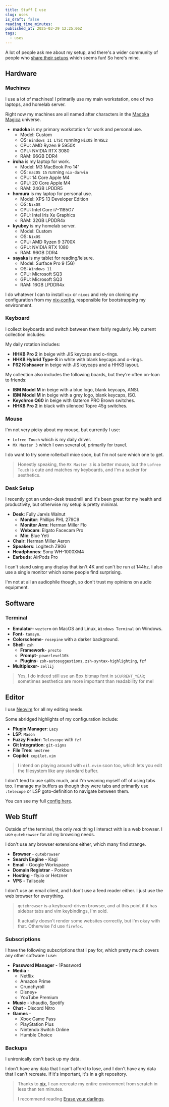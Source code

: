 ```yaml
---
title: Stuff I use
slug: uses
is_draft: false
reading_time_minutes:
published_at: 2025-03-29 12:25:06Z
tags:
  - uses
---
```


A lot of people ask me about my setup, and there's a wider community of people who [share their setups](https://uses.tech/) which seems fun! So here's mine.

## Hardware

### Machines

I use a lot of machines! I primarily use my main workstation, one of two laptops, and homelab server.

Right now my machines are all named after characters in the [Madoka Magica](https://en.wikipedia.org/wiki/Puella_Magi_Madoka_Magica) universe.

- **madoka** is my primary workstation for work and personal use.
    - Model: Custom
    - OS: `Windows 11 LTSC` running `NixOS` in `WSL2`
    - CPU: AMD Ryzen 9 5950X
    - GPU: NVIDIA RTX 3080
    - RAM: 96GB DDR4
- **iroha** is my laptop for work.
    - Model: M3 MacBook Pro 14"
    - OS: `macOS 15` running `nix-darwin`
    - CPU: 14 Core Apple M4
    - GPU: 20 Core Apple M4
    - RAM: 24GB LPDDR5
- **homura** is my laptop for personal use.
    - Model: XPS 13 Developer Edition
    - OS: `NixOS`
    - CPU: Intel Core i7-1185G7
    - GPU: Intel Iris Xe Graphics
    - RAM: 32GB LPDDR4x
- **kyubey** is my homelab server.
    - Model: Custom
    - OS: `NixOS`
    - CPU: AMD Ryzen 9 3700X
    - GPU: NVIDIA RTX 1080
    - RAM: 96GB DDR4
- **sayaka** is my tablet for reading/leisure.
    - Model: Surface Pro 9 (5G)
    - OS: `Windows 11`
    - CPU: Microsoft SQ3
    - GPU: Microsoft SQ3
    - RAM: 16GB LPDDR4x

I do whatever I can to install `nix` or `nixos` and rely on cloning my configuration from my [nix-config](https://github.com/vereis/nix-config), responsible for bootstrapping my environment.

### Keyboard

I collect keyboards and switch between them fairly regularly. My current collection includes:

My daily rotation includes:

- **HHKB Pro 2** in beige with JIS keycaps and o-rings.
- **HHKB Hybrid Type-S** in white with blank keycaps and o-rings.
- **F62 Kishsaver** in beige with JIS keycaps and a HHKB layout.

My collection also includes the following boards, but they're often on-loan to friends:

- **IBM Model M** in beige with a blue logo, blank keycaps, ANSI.
- **IBM Model M** in beige with a grey logo, blank keycaps, ISO.
- **Keychron Q60** in beige with Gateron PRO Brown switches.
- **HHKB Pro 2** in black with silenced Topre 45g switches.

### Mouse

I'm not very picky about my mouse, but currently I use:

- `Lofree Touch` which is my daily driver.
- `MX Master 3` which I own several of, primarily for travel.

I do want to try some rollerball mice soon, but I'm not sure which one to get.

> Honestly speaking, the `MX Master 3` is a better mouse, but the `Lofree Touch` is cute and matches my keyboards, and I'm a sucker for aesthetics.

### Desk Setup

I recently got an under-desk treadmill and it's been great for my health and productivity, but otherwise my setup is pretty minimal.

- **Desk**: Fully Jarvis Walnut
    - **Monitor**: Phillips PHL 279C9
    - **Monitor Arm**: Herman Miller Flo
    - **Webcam**: Elgato Facecam Pro
    - **Mic**: Blue Yeti
- **Chair**: Herman Miller Aeron
- **Speakers**: Logitech Z906
- **Headphones**: Sony WH-1000XM4
- **Earbuds**: AirPods Pro

I can't stand using any display that isn't 4K and can't be run at 144hz. I also use a single monitor which some people find surprising.

I'm not at all an audiophile though, so don't trust my opinions on audio equipment.

## Software

### Terminal

- **Emulator**- `wezterm` on MacOS and Linux, `Windows Terminal` on Windows.
- **Font**- `tamsyn`.
- **Colorscheme**- `rosepine` with a darker background.
- **Shell**- `zsh`
    - **Framework**- `prezto`
    - **Prompt**- `powerlevel10k`
    - **Plugins**- `zsh-autosuggestions`, `zsh-syntax-highlighting`, `fzf`
- **Multiplexer**- `zellij`

> Yes, I do indeed still use an 8px bitmap font in `$CURRENT_YEAR`; sometimes aesthetics are more important than readability for me!

## Editor

I use [Neovim](https://neovim.io/) for all my editing needs.

Some abridged highlights of my configuration include:

- **Plugin Manager**: `Lazy`
- **LSP**: `Mason`
- **Fuzzy Finder**: `Telescope` with `fzf`
- **Git Integration**: `git-signs`
- **File Tree**: `neotree`
- **Copilot**: `copilot.vim`

> I intend on playing around with `oil.nvim` soon too, which lets you edit the filesystem like any standard buffer.

I don't tend to use splits much, and I'm weaning myself off of using tabs too. I manage my buffers as though they were tabs and primarily use `:telecope` or LSP goto-definition to navigate between them.

You can see my full [config here](https://github.com/vereis/nix-config/tree/master/modules/home/neovim/lua).

## Web Stuff

Outside of the terminal, the only _real_ thing I interact with is a web browser. I use `qutebrowser` for all my browsing needs.

I don't use any browser extensions either, which many find strange.

- **Browser** - `qutebrowser`
- **Search Engine** - Kagi
- **Email** - Google Workspace
- **Domain Registrar** - Porkbun
- **Hosting** - fly.io or Hetzner
- **VPS** - Tailscale

I don't use an email client, and I don't use a feed reader either. I just use the web browser for everything.

> `qutebrowser` is a keyboard-driven browser, and at this point if it has sidebar tabs and vim keybindings, I'm sold.
>
> It actually doesn't render some websites correctly, but I'm okay with that. Otherwise I'd use `firefox`.

### Subscriptions

I have the following subscriptions that I pay for, which pretty much covers any other software I use:

- **Password Manager** - 1Password
- **Media** -
    - Netflix
    - Amazon Prime
    - Crunchyroll
    - Disney+
    - YouTube Premium
- **Music** - khaudio, Spotify
- **Chat** - Discord Nitro
- **Games** -
    - Xbox Game Pass
    - PlayStation Plus
    - Nintendo Switch Online
    - Humble Choice

### Backups

I unironically don't back up my data.

I don't have any data that I can't afford to lose, and I don't have any data that I can't recreate. If it's important, it's in a git repository.

> Thanks to [nix](https://nixos.org/), I can recreate my entire environment from scratch in less than ten minutes.
>
> I recommend reading [Erase your darlings](https://grahamc.com/blog/erase-your-darlings/).
